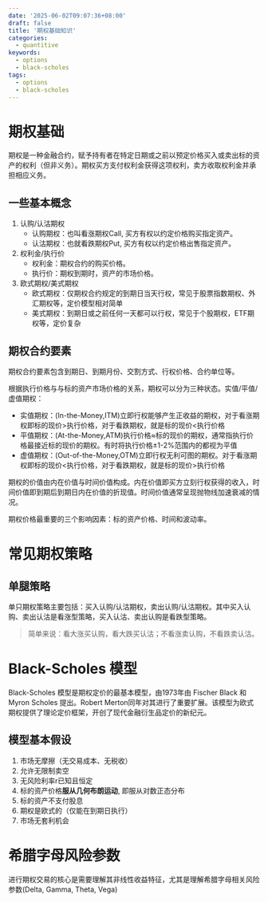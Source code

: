 ```yaml
---
date: '2025-06-02T09:07:36+08:00'
draft: false
title: '期权基础知识'
categories:
  - quantitive
keywords:
  - options
  - black-scholes
tags:
  - options
  - black-scholes
---
```


# 期权基础

期权是一种金融合约，赋予持有者在特定日期或之前以预定价格买入或卖出标的资产的权利（但非义务）。期权买方支付权利金获得这项权利，卖方收取权利金并承担相应义务。

## 一些基本概念

1. 认购/认沽期权
    - 认购期权：也叫看涨期权Call, 买方有权以约定价格购买指定资产。
    - 认沽期权：也就看跌期权Put, 买方有权以约定价格出售指定资产。
2. 权利金/执行价
    - 权利金：期权合约的购买价格。
    - 执行价：期权到期时，资产的市场价格。
3. 欧式期权/美式期权
    - 欧式期权：仅期权合约规定的到期日当天行权，常见于股票指数期权、外汇期权等，定价模型相对简单
    - 美式期权：到期日或之前任何一天都可以行权，常见于个股期权，ETF期权等，定价复杂


## 期权合约要素

期权合约要素包含到期日、到期月份、交割方式、行权价格、合约单位等。

根据执行价格与与标的资产市场价格的关系，期权可以分为三种状态。实值/平值/虚值期权：
- 实值期权：(In-the-Money,ITM)立即行权能够产生正收益的期权，对于看涨期权即标的现价>执行价格，对于看跌期权，就是标的现价<执行价格
- 平值期权：(At-the-Money,ATM)执行价格≈标的现价的期权，通常指执行价格最接近标的现价的期权。有时将执行价格±1-2%范围内的都视为平值
- 虚值期权：(Out-of-the-Money,OTM)立即行权无利可图的期权。对于看涨期权即标的现价<执行价格，对于看跌期权，就是标的现价>执行价格

期权的价值由内在价值与时间价值构成。内在价值即买方立刻行权获得的收入，时间价值即到期后到期日内在价值的折现值。时间价值通常呈现抛物线加速衰减的情况。

期权价格最重要的三个影响因素：标的资产价格、时间和波动率。

# 常见期权策略

## 单腿策略

单只期权策略主要包括：买入认购/认沽期权，卖出认购/认沽期权。其中买入认购、卖出认沽是看涨型策略，买入认沽、卖出认购是看跌型策略。

> 简单来说：看大涨买认购，看大跌买认沽；不看涨卖认购，不看跌卖认沽。


# Black-Scholes 模型

Black-Scholes 模型是期权定价的最基本模型，由1973年由 Fischer Black 和 Myron Scholes 提出。Robert Merton同年对其进行了重要扩展。该模型为欧式期权提供了理论定价框架，开创了现代金融衍生品定价的新纪元。

## 模型基本假设

1. 市场无摩擦（无交易成本、无税收）
2. 允许无限制卖空
3. 无风险利率r已知且恒定
4. 标的资产价格**服从几何布朗运动**, 即服从对数正态分布
5. 标的资产不支付股息
6. 期权是欧式的（仅能在到期日执行）
7. 市场无套利机会

# 希腊字母风险参数

进行期权交易的核心是需要理解其非线性收益特征，尤其是理解希腊字母相关风险参数(Delta, Gamma, Theta, Vega)